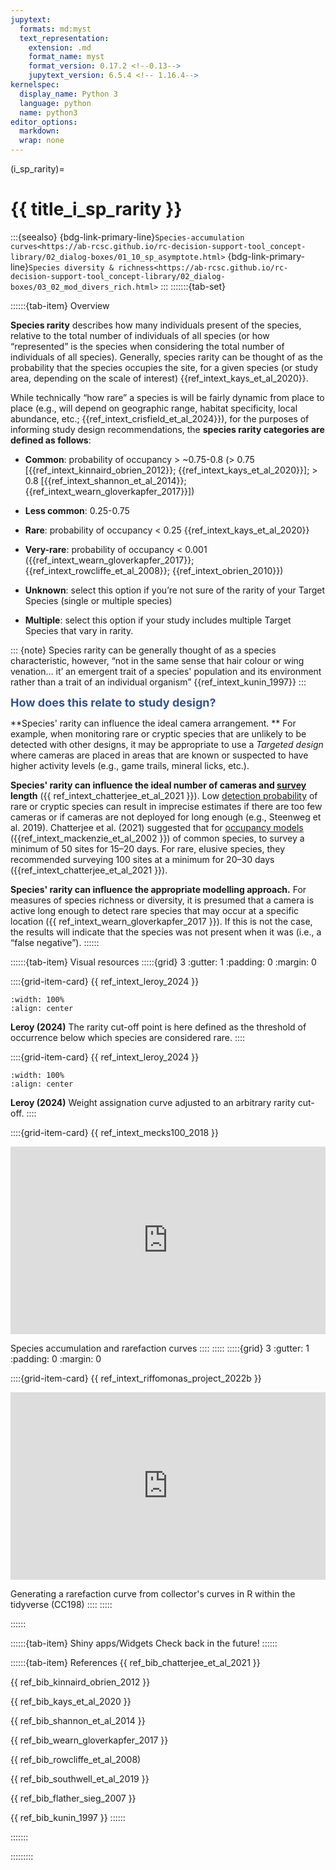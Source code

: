 ```yaml
---
jupytext:
  formats: md:myst
  text_representation:
    extension: .md
    format_name: myst
    format_version: 0.17.2 <!--0.13-->
    jupytext_version: 6.5.4 <!-- 1.16.4-->
kernelspec:
  display_name: Python 3
  language: python
  name: python3
editor_options: 
  markdown: 
  wrap: none
---
```

(i_sp_rarity)=
# {{ title_i_sp_rarity }}

:::{seealso}
{bdg-link-primary-line}`Species-accumulation curves<https://ab-rcsc.github.io/rc-decision-support-tool_concept-library/02_dialog-boxes/01_10_sp_asymptote.html>`
{bdg-link-primary-line}`Species diversity & richness<https://ab-rcsc.github.io/rc-decision-support-tool_concept-library/02_dialog-boxes/03_02_mod_divers_rich.html>`
:::
:::::::{tab-set}

::::::{tab-item} Overview

**Species rarity** describes how many individuals present of the species, relative to the total number of individuals of all species (or how “represented” is the species when considering the total number of individuals of all species). Generally, species rarity can be thought of as the probability that the species occupies the site, for a given species (or study area, depending on the scale of interest) {{ref_intext_kays_et_al_2020}}. 

While technically “how rare” a species is will be fairly dynamic from place to place (e.g., will depend on geographic range, habitat specificity, local abundance, etc.; {{ref_intext_crisfield_et_al_2024}}), for the purposes of informing study design recommendations, the **species rarity categories are defined as follows**:

- **Common**:  probability of occupancy > ~0.75-0.8  (> 0.75 [{{ref_intext_kinnaird_obrien_2012}}; {{ref_intext_kays_et_al_2020}}]; > 0.8 [{{ref_intext_shannon_et_al_2014}}; {{ref_intext_wearn_gloverkapfer_2017}}])

- **Less common**: 0.25-0.75

- **Rare**: probability of occupancy < 0.25 {{ref_intext_kays_et_al_2020}}

- **Very-rare**: probability of occupancy < 0.001 ({{ref_intext_wearn_gloverkapfer_2017}}; {{ref_intext_rowcliffe_et_al_2008}}; {{ref_intext_obrien_2010}})

- **Unknown**: select this option if you’re not sure of the rarity of your Target Species (single or multiple species)

- **Multiple**: select this option if your study includes multiple Target Species that vary in rarity.

::: {note}
Species rarity can be generally thought of as a species characteristic, however, “not in the same sense that hair colour or wing venation… it’ an emergent trait of a species' population and its environment rather than a trait of an individual organism” {{ref_intext_kunin_1997}}
:::

**<font size="4"><span style="color:#2F5496">How does this relate to study design?</font></span>**

**Species' rarity can influence the ideal camera arrangement. ** For example, when monitoring rare or cryptic species that are unlikely to be detected with other designs, it may be appropriate to use a *Targeted design* where cameras are placed in areas that are known or suspected to have higher activity levels (e.g., game trails, mineral licks, etc.). 

**Species' rarity can influence the ideal number of cameras and [survey](#survey) length** ({{ ref_intext_chatterjee_et_al_2021 }}). Low [detection probability](#detection_probability) of rare or cryptic species can result in imprecise estimates if there are too few cameras or if cameras are not deployed for long enough (e.g., Steenweg et al. 2019). Chatterjee et al. (2021) suggested that for [occupancy models](#mods_occupancy) ({{ref_intext_mackenzie_et_al_2002 }}) of common species, to survey a minimum of 50 sites for 15–20 days. For rare, elusive species, they recommended surveying 100 sites at a minimum for 20–30 days ({{ref_intext_chatterjee_et_al_2021 }}).

**Species' rarity can influence the appropriate modelling approach.** For measures of species richness or diversity, it is presumed that a camera is active long enough to detect rare species that may occur at a specific location ({{ ref_intext_wearn_gloverkapfer_2017 }}). If this is not the case, the results will indicate that the species was not present when it was (i.e., a “false negative”).
::::::

::::::{tab-item} Visual resources
:::::{grid} 3
:gutter: 1
:padding: 0
:margin: 0

::::{grid-item-card} {{ ref_intext_leroy_2024 }}
```{figure} ../03_images/03_image_files/leroy_2024_Rarity_cutoff-point.png
:width: 100%
:align: center
```

**Leroy (2024)** The rarity cut-off point is here defined as the threshold of occurrence below which species are considered rare.
::::

::::{grid-item-card} {{ ref_intext_leroy_2024 }}
```{figure} ../03_images/03_image_files/leroy_2024_Weight_assignation-curve.png
:width: 100%
:align: center
```

**Leroy (2024)** Weight assignation curve adjusted to an arbitrary rarity cut-off.
::::

::::{grid-item-card} {{ ref_intext_mecks100_2018 }}

<iframe 
    width="100%"
    height="300"
    src="https://www.youtube.com/embed/4gcmAUpo9TU?si=_S-JYDDskR8QbHs5"
    frameborder="0"
    allow="accelerometer; autoplay; clipboard-write; encrypted-media; gyroscope; picture-in-picture"
    allowfullscreen>
</iframe>

Species accumulation and rarefaction curves
::::
:::::
:::::{grid} 3
:gutter: 1
:padding: 0
:margin: 0

::::{grid-item-card} {{ ref_intext_riffomonas_project_2022b }}

<iframe 
    width="100%"
    height="300"
    src="https://www.youtube.com/embed/ywHVb0Q-qsM?si=_xJ5jbFc6MDEQlAh "
    frameborder="0"
    allow="accelerometer; autoplay; clipboard-write; encrypted-media; gyroscope; picture-in-picture"
    allowfullscreen>
</iframe>

Generating a rarefaction curve from collector's curves in R within the tidyverse (CC198)
::::
:::::

::::::

::::::{tab-item} Shiny apps/Widgets
Check back in the future!
::::::

::::::{tab-item} References
{{ ref_bib_chatterjee_et_al_2021 }}

{{ ref_bib_kinnaird_obrien_2012 }}

{{ ref_bib_kays_et_al_2020 }}

{{ ref_bib_shannon_et_al_2014 }}

{{ ref_bib_wearn_gloverkapfer_2017 }}

{{ ref_bib_rowcliffe_et_al_2008)

{{ ref_bib_southwell_et_al_2019 }}

{{ ref_bib_flather_sieg_2007 }}

{{ ref_bib_kunin_1997 }}
::::::

:::::::

:::::::::
